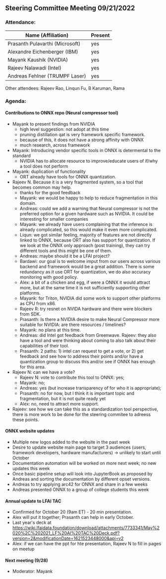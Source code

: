 ## Steering Committee Meeting 09/21/2022

### Attendance:

| Name (Affiliation)              | Present  |
| ------------------------------- | -------- |
| Prasanth Pulavarthi (Microsoft) | yes    |
| Alexandre Eichenberger (IBM)    | yes   |
| Mayank Kaushik (NVIDIA)         | yes   |
| Rajeev Nalawadi (Intel)         | yes   |
| Andreas Fehlner (TRUMPF Laser)  | yes   |

Other attendees: Rajeev Rao, Linqun Fu, B Karuman, Rama

### Agenda:

  #### Contributions to ONNX repo (Neural compressor tool)
  - Mayank to present findings from NVIDIA
     - high level suggestion: not adopt at this time
     - pruning distillation qat is very framework specific framework.
     - because of this, it does not have a strong affinity with ONNX
     - much research, across framework
  - Mayank: Introducing vendor specific tools in ONNX is determental to the standard
     - NVIDIA has to allocate resource to improve/educate users of if/why a tool does not perform
  - Mayank: duplication of functionality
    - ORT already have tools for ONNX quantization.
  - Rajeev N. Because it is a very fragmented system, so a tool that becomes common may help.
    - thanks for the good feedback
    - Mayank: we would be happy to help to reduce fragmentation in this domain.
    - Andreas: could we add a warning that Neural compressor is not the preferred option for a given hardware such as NVIDIA. It could be interesting for smaller companies
    - Mayank: we already have users complaining that the inference is already complicated, so this would make it even more complicated.
    - Liqun: we got similar feeling, majority of features are not directly linked to ONNX, because ORT also has support for quantization. If we look at the ONNX only approach (post training), they can try different tools and this might be one of them.
    - Andreas: maybe should it be a LFAI project? 
    - Bardawi: our goal is to welcome imput from our users across various backend and framework would be a great addition. There is some redundancy as it use ORT for quantization, we do also accuracy monitoring with good policy.
    - Alex: a bit of a chicken and egg, if were a ONNX it would attract more, but at the same time it is not sufficiently supporting other platforms.
    - Mayank: for Triton, NVIDIA did some work to support other platforms as CPU from x86.
    - Rajeev R: try resnet on NVIDA hardware and there were blockers from SDK.
    - Prasanth: Is there a NVIDIA desire to make Neural Compressor more suitable for NVIDIA: are there resources / timelines?
    - Mayank: no plans at this time.
    - Andreas: did Intel got feedback from Greenwave. Rajeev: they also have a tool and were thinking about coming to also talk about their capabilities of their tool.
    - Prasanth: 2 paths: 1) intel can request to get a vote, or 2) get feedback and see how to address their points and/or have a quantization group to discuss this and/or see if ONNX has enough for this area.
  - Rajeev N: can we have a vote? 
    - Rajeev N: vote to contribute this tool to ONNX: yes; 
    - Mayank: no; 
    - Andreas: yes (but increase transparency of for who it is appropriate);
    - Prasanth: no for now, but I think it is important topic and fragmentation, but it is not quite ready yet
    - Alex: no, need to attract more support.
  - Rajeev: see how we can take this as a standardization tool perspective, there is more work to be done for the steering commitee to adreess these points.
  

  #### ONNX website updates
  - Multiple new logos added to the website in the past week
  - Desire to update website main page to target 3 audiences (users, framework developers, hardware manufacturers) -> unlikely to start until October
  - Documentation automation will be worked on more next week; no new updates this week
  - Once basic pipeline setup will look into JupyterBook as proposed by Andreas and sorting the documentation by different opset versions.
  - Andreas to try applying arc42 for ONNX and share in a few weeks
  - Andreas presented ONNX to a group of college students this week
     
  #### Annual update to LFAI TAC
  - Confirmed for October 20 (9am ET) - 20 min presentation.
  - Alex will put it together; Prasanth can help in early October.
  - Last year's deck at https://wiki.lfaidata.foundation/download/attachments/7733341/May%2020%2C%202021_LF%20AI%20TAC%20Deck.pdf?version=2&modificationDate=1621523448000&api=v2
  - Alex: if we can have the ppt for hte presentation, Rajeev N to fill in pages on meetup

  #### Next meeting (9/28)
  - Moderator: Mayank
